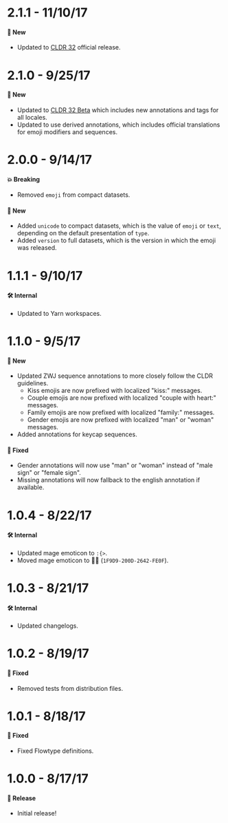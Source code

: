 # 2.1.1 - 11/10/17
#### 🚀 New
* Updated to [CLDR 32](http://cldr.unicode.org/index/downloads/cldr-32) official release.

# 2.1.0 - 9/25/17
#### 🚀 New
* Updated to [CLDR 32 Beta](http://cldr.unicode.org/index/downloads/cldr-32) which includes
  new annotations and tags for all locales.
* Updated to use derived annotations, which includes official translations for emoji modifiers
  and sequences.

# 2.0.0 - 9/14/17
#### 💥 Breaking
* Removed `emoji` from compact datasets.

#### 🚀 New
* Added `unicode` to compact datasets, which is the value of `emoji` or `text`,
  depending on the default presentation of `type`.
* Added `version` to full datasets, which is the version in which the emoji was released.

# 1.1.1 - 9/10/17
#### 🛠 Internal
* Updated to Yarn workspaces.

# 1.1.0 - 9/5/17
#### 🚀 New
* Updated ZWJ sequence annotations to more closely follow the CLDR guidelines.
  * Kiss emojis are now prefixed with localized "kiss:" messages.
  * Couple emojis are now prefixed with localized "couple with heart:" messages.
  * Family emojis are now prefixed with localized "family:" messages.
  * Gender emojis are now prefixed with localized "man" or "woman" messages.
* Added annotations for keycap sequences.

#### 🐞 Fixed
* Gender annotations will now use "man" or "woman" instead of "male sign" or "female sign".
* Missing annotations will now fallback to the english annotation if available.

# 1.0.4 - 8/22/17
#### 🛠 Internal
* Updated mage emoticon to `:{>`.
* Moved mage emoticon to 🧙‍♂️ (`1F9D9-200D-2642-FE0F`).

# 1.0.3 - 8/21/17
#### 🛠 Internal
* Updated changelogs.

# 1.0.2 - 8/19/17
#### 🐞 Fixed
* Removed tests from distribution files.

# 1.0.1 - 8/18/17
#### 🐞 Fixed
* Fixed Flowtype definitions.

# 1.0.0 - 8/17/17
#### 🎉 Release
* Initial release!

